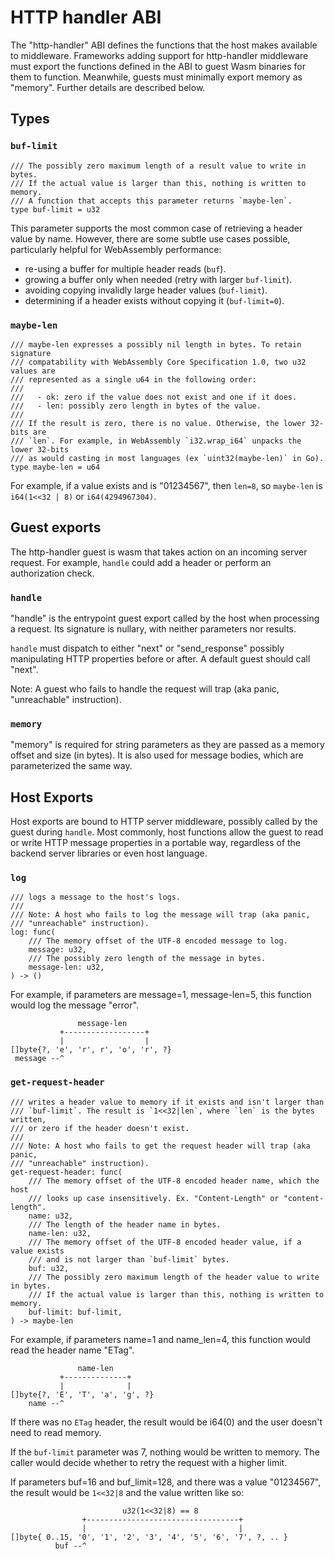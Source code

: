 # HTTP handler ABI

The "http-handler" ABI defines the functions that the host makes available to
middleware. Frameworks adding support for http-handler middleware must export
the functions defined in the ABI to guest Wasm binaries for them to function.
Meanwhile, guests must minimally export memory as "memory". Further details are
described below.

## Types

### `buf-limit`

```wit
/// The possibly zero maximum length of a result value to write in bytes.
/// If the actual value is larger than this, nothing is written to memory.
/// A function that accepts this parameter returns `maybe-len`.
type buf-limit = u32
```

This parameter supports the most common case of retrieving a header value by
name. However, there are some subtle use cases possible, particularly helpful
for WebAssembly performance:

- re-using a buffer for multiple header reads (`buf`).
- growing a buffer only when needed (retry with larger `buf-limit`).
- avoiding copying invalidly large header values (`buf-limit`).
- determining if a header exists without copying it (`buf-limit=0`).

### `maybe-len`

```wit
/// maybe-len expresses a possibly nil length in bytes. To retain signature
/// compatability with WebAssembly Core Specification 1.0, two u32 values are
/// represented as a single u64 in the following order:
///
///   - ok: zero if the value does not exist and one if it does.
///   - len: possibly zero length in bytes of the value.
///
/// If the result is zero, there is no value. Otherwise, the lower 32-bits are
/// `len`. For example, in WebAssembly `i32.wrap_i64` unpacks the lower 32-bits
/// as would casting in most languages (ex `uint32(maybe-len)` in Go).
type maybe-len = u64
```

For example, if a value exists and is "01234567", then `len=8`, so `maybe-len`
is `i64(1<<32 | 8)` or `i64(4294967304)`.

## Guest exports

The http-handler guest is wasm that takes action on an incoming server request.
For example, `handle` could add a header or perform an authorization check.

### `handle`

"handle" is the entrypoint guest export called by the host when processing a
request. Its signature is nullary, with neither parameters nor results.

`handle` must dispatch to either "next" or "send_response" possibly
manipulating HTTP properties before or after. A default guest should call
"next".

Note: A guest who fails to handle the request will trap (aka panic,
"unreachable" instruction).

### `memory`

"memory" is required for string parameters as they are passed as a memory
offset and size (in bytes). It is also used for message bodies, which are
parameterized the same way.

## Host Exports

Host exports are bound to HTTP server middleware, possibly called by the guest
during `handle`. Most commonly, host functions allow the guest to read or write
HTTP message properties in a portable way, regardless of the backend server
libraries or even host language.

### `log`

```wit
/// logs a message to the host's logs.
///
/// Note: A host who fails to log the message will trap (aka panic,
/// "unreachable" instruction).
log: func(
    /// The memory offset of the UTF-8 encoded message to log.
    message: u32,
    /// The possibly zero length of the message in bytes.
    message-len: u32,
) -> ()
```

For example, if parameters are message=1, message-len=5, this function would
log the message "error".
```
               message-len
           +------------------+
           |                  |
[]byte{?, 'e', 'r', r', 'o', 'r', ?}
 message --^
```

### `get-request-header`

```wit
/// writes a header value to memory if it exists and isn't larger than
/// `buf-limit`. The result is `1<<32|len`, where `len` is the bytes written,
/// or zero if the header doesn't exist.
///
/// Note: A host who fails to get the request header will trap (aka panic,
/// "unreachable" instruction).
get-request-header: func(
    /// The memory offset of the UTF-8 encoded header name, which the host
    /// looks up case insensitively. Ex. "Content-Length" or "content-length".
    name: u32,
    /// The length of the header name in bytes.
    name-len: u32,
    /// The memory offset of the UTF-8 encoded header value, if a value exists
    /// and is not larger than `buf-limit` bytes.
    buf: u32,
    /// The possibly zero maximum length of the header value to write in bytes.
    /// If the actual value is larger than this, nothing is written to memory.
    buf-limit: buf-limit,
) -> maybe-len
```

For example, if parameters name=1 and name_len=4, this function would read the
header name "ETag".

```
               name-len
           +--------------+
           |              |
[]byte{?, 'E', 'T', 'a', 'g', ?}
    name --^
```

If there was no `ETag` header, the result would be i64(0) and the user doesn't
need to read memory.

If the `buf-limit` parameter was 7, nothing would be written to memory. The
caller would decide whether to retry the request with a higher limit.

If parameters buf=16 and buf_limit=128, and there was a value "01234567", the
result would be `1<<32|8` and the value written like so:
```
                         u32(1<<32|8) == 8
                +----------------------------------+
                |                                  |
[]byte{ 0..15, '0', '1', '2', '3', '4', '5', '6', '7', ?, .. }
          buf --^
```
